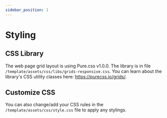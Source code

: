 ```yaml
---
sidebar_position: 1
---
```


# Styling

## CSS Library

The web page grid layout is using Pure.css v1.0.0. The library is in file `/template/assets/css/libs/grids-responsive.css`. You can learn about the library's CSS utility classes here: https://purecss.io/grids/.

## Customize CSS

You can also change/add your CSS rules in the `/template/assets/css/style.css` file to apply any stylings.
